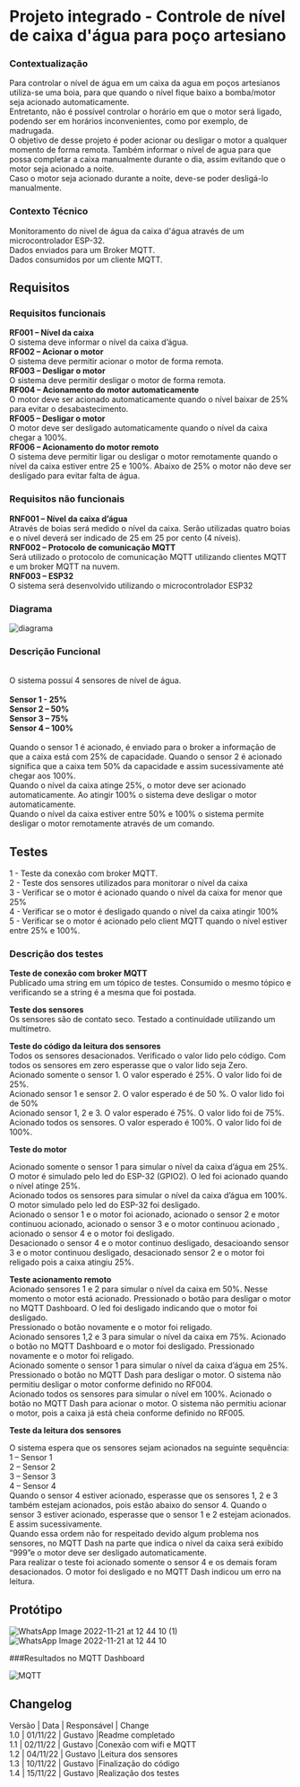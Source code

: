 # Projeto integrado - Controle de nível de caixa d'água para poço artesiano

### Contextualização

Para controlar o nível de água em um caixa da agua em poços artesianos utiliza-se uma boia, para que quando o nível fique baixo a bomba/motor seja acionado automaticamente. <br>
Entretanto, não é possível controlar o horário em que o motor será ligado, podendo ser em horários inconvenientes, como por exemplo, de madrugada.  <br>
O objetivo de desse projeto é poder acionar ou desligar o motor a qualquer momento de forma remota. Também informar o nível de agua para que possa completar a caixa manualmente durante o dia, assim evitando que o motor seja acionado a noite. <br>
Caso o motor seja acionado durante a noite, deve-se poder desligá-lo manualmente. <br>


### Contexto Técnico

Monitoramento do nivel de água da caixa d'água através de um microcontrolador ESP-32. <br>
Dados enviados para um Broker MQTT. <br>
Dados consumidos por um cliente MQTT. <br>

## Requisitos

### Requisitos funcionais

<b>RF001 – Nível da caixa</b><br>
O sistema deve informar o nível da caixa d’água.<br>
<b>RF002 – Acionar o motor</b> <br>
O sistema deve permitir acionar o motor de forma remota.  <br>
<b>RF003 – Desligar o motor</b> <br>
O sistema deve permitir desligar o motor de forma remota. <br>
<b>RF004 – Acionamento do motor automaticamente</b>  <br>
O motor deve ser acionado automaticamente quando o nível baixar de 25% para evitar o desabastecimento. <br>
<b>RF005 – Desligar o motor</b> <br>
O motor deve ser desligado automaticamente quando o nível da caixa chegar a 100%. <br>
<b>RF006 – Acionamento do motor remoto</b> <br>
O sistema deve permitir ligar ou desligar o motor remotamente quando o nível da caixa estiver entre 25 e 100%. Abaixo de 25% o motor não deve ser desligado para evitar falta de água. <br>

### Requisitos não funcionais

<b>RNF001 – Nível da caixa d’água</b><br>
Através de boias será medido o nível da caixa. Serão utilizadas quatro boias e o nível deverá ser indicado de 25 em 25 por cento (4 níveis).<br>
<b>RNF002 – Protocolo de comunicação MQTT</b><br>
Será utilizado o protocolo de comunicação MQTT utilizando clientes MQTT e um broker MQTT na nuvem.<br>
<b>RNF003 – ESP32</b><br>
O sistema será desenvolvido utilizando o microcontrolador ESP32<br>

### Diagrama

![diagrama](https://user-images.githubusercontent.com/46695647/200136950-279a5a30-f1a9-4d95-9d20-b016de873bc5.jpg)

### Descrição Funcional
<br>
O sistema possuí 4 sensores de nível de água.<br>
<br>
<b>Sensor 1 - 25% </b><br>
<b>Sensor 2 – 50% </b><br>
<b>Sensor 3 – 75% </b><br>
<b>Sensor 4 – 100% </b><br>
<br>
Quando o sensor 1 é acionado, é enviado para o broker a informação de que a caixa está com 25% de capacidade. Quando o sensor 2 é acionado significa que a caixa tem 50% da capacidade e assim sucessivamente até chegar aos 100%.<br>
Quando o nível da caixa atinge 25%, o motor deve ser acionado automaticamente. Ao atingir 100% o sistema deve desligar o motor automaticamente.<br>
Quando o nível da caixa estiver entre 50% e 100% o sistema permite desligar o motor remotamente através de um comando.<br>

## Testes

1 - Teste da conexão com broker MQTT.<br>
2 - Teste dos sensores utilizados para monitorar o nível da caixa<br>
3 - Verificar se o motor é acionado quando o nível da caixa for menor que 25%<br>
4 - Verificar se o motor é desligado quando o nível da caixa atingir 100%<br>
5 - Verificar se o motor é acionado pelo client MQTT quando o nível estiver entre 25% e 100%.<br>

### Descrição dos testes
<b>Teste de conexão com broker MQTT </b><br>
Publicado uma string em um tópico de testes. Consumido o mesmo tópico e verificando se a string é a mesma que foi postada.<br>

<b>Teste dos sensores </b><br>
Os sensores são de contato seco. Testado a continuidade utilizando um multímetro.<br>

<b>Teste do código da leitura dos sensores </b><br>
Todos os sensores desacionados. Verificado o valor lido pelo código. Com todos os sensores em zero esperasse que o valor lido seja Zero.<br>
Acionado somente o sensor 1. O valor esperado é 25%. O valor lido foi de 25%.<br>
Acionado sensor 1 e sensor 2. O valor esperado é de 50 %. O valor lido foi de 50%<br>
Acionado sensor 1, 2 e 3. O valor esperado é 75%. O valor lido foi de 75%.<br>
Acionado todos os sensores. O valor esperado é 100%. O valor lido foi de 100%.<br>

<b>Teste do motor </b><br>

Acionado somente o sensor 1 para simular o nível da caixa d’água em 25%. O motor é simulado pelo led do ESP-32 (GPIO2). O led foi acionado quando o nível atinge 25%.<br>
Acionado todos os sensores para simular o nível da caixa d’água em 100%. O motor simulado pelo led do ESP-32 foi desligado.<br>
Acionado o sensor 1 e o motor foi acionado, acionado o sensor 2 e motor continuou acionado, acionado o sensor 3 e o motor continuou acionado , acionado o sensor 4 e o motor foi desligado.<br>
Desacionado o sensor 4 e o motor continuo desligado, desacioando sensor 3 e o motor continuou desligado, desacionado sensor 2 e o motor foi religado pois a caixa atingiu 25%.<br>

<b>Teste acionamento remoto </b><br>
Acionado sensores 1 e 2 para simular o nível da caixa em 50%. Nesse momento o motor está acionado. Pressionado o botão para desligar o motor no MQTT Dashboard. O led foi desligado indicando que o motor foi desligado.<br>
Pressionado o botão novamente e o motor foi religado.<br>
Acionado sensores 1,2 e 3 para simular o nível da caixa em 75%. Acionado o botão no MQTT Dashboard e o motor foi desligado. Pressionado novamente e o motor foi religado.<br>
Acionado somente o sensor 1 para simular o nível da caixa d’água em 25%. Pressionado o botão no MQTT Dash para desligar o motor. O sistema não permitiu desligar o motor conforme definido no RF004.<br>
Acionado todos os sensores para simular o nível em 100%. Acionado o botão no MQTT Dash para acionar o motor. O sistema não permitiu acionar o motor, pois a caixa já está cheia conforme definido no RF005.<br>

<b>Teste da leitura dos sensores </b><br>

O sistema espera que os sensores sejam acionados na seguinte sequência: <br>
1 – Sensor 1<br>
2 – Sensor 2<br>
3 – Sensor 3 <br>
4 – Sensor 4<br>
Quando o sensor 4 estiver acionado, esperasse que os sensores 1, 2 e 3 também estejam acionados, pois estão abaixo do sensor 4. Quando o sensor 3 estiver acionado, esperasse que o sensor 1 e 2 estejam acionados. E assim sucessivamente.<br>
Quando essa ordem não for respeitado devido algum problema nos sensores, no MQTT Dash na parte que indica o nível da caixa será exibido “999”e o motor deve ser desligado automaticamente.<br>
Para realizar o teste foi acionado somente o sensor 4 e os demais foram desacionados. O motor foi desligado e no MQTT Dash indicou um erro na leitura.<br>

## Protótipo
![WhatsApp Image 2022-11-21 at 12 44 10 (1)](https://user-images.githubusercontent.com/46695647/203999991-8c9ad55e-8fc0-4ddb-91ed-d29cdb2336b9.jpeg)
![WhatsApp Image 2022-11-21 at 12 44 10](https://user-images.githubusercontent.com/46695647/203999898-18b58d77-fc13-4c6a-985a-01553af6b5b0.jpeg)

###Resultados no MQTT Dashboard

![MQTT](https://user-images.githubusercontent.com/46695647/204000580-a95d3c51-c536-4ac5-9f1d-ba7d57ce1158.png)



## Changelog
Versão   |  Data     | Responsável       | Change  <br>
1.0      |  01/11/22 | Gustavo           |Readme completado <br>
1.1      |  02/11/22 | Gustavo           |Conexão com wifi e MQTT <br>
1.2      |  04/11/22 | Gustavo           |Leitura dos sensores <br>
1.3      |  10/11/22 | Gustavo           |Finalização do código  <br>
1.4      |  15/11/22 | Gustavo           |Realização dos testes <br>
